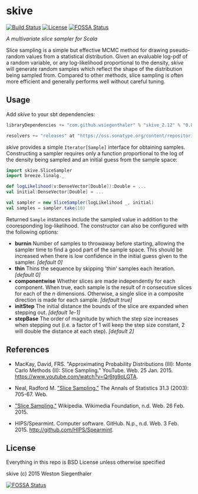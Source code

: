 # skive

[![Build Status](https://travis-ci.org/Wsiegenthaler/skive.svg?branch=master)](https://travis-ci.org/Wsiegenthaler/skive)
[![License](https://img.shields.io/badge/License-BSD%203--Clause-blue.svg)](https://opensource.org/licenses/BSD-3-Clause)
[![FOSSA Status](https://app.fossa.io/api/projects/git%2Bgithub.com%2FWsiegenthaler%2Fskive.svg?type=shield)](https://app.fossa.io/projects/git%2Bgithub.com%2FWsiegenthaler%2Fskive?ref=badge_shield)

*A multivariate slice sampler for Scala*

Slice sampling is a simple but effective MCMC method for drawing pseudo-random values from a statistical distribution.  Given an evaluable log-pdf of a random variable, or any log-likelihood proportional to the density, *skive* will generate random samples which reflect the shape of the distribution being sampled from.  Compared to other methods, slice sampling is often more efficient and generally performs well without careful tuning.


## Usage

Add *skive* to your sbt dependencies:
```scala
libraryDependencies += "com.github.wsiegenthaler" % "skive_2.12" % "0.8.2"

resolvers += "releases" at "https://oss.sonatype.org/content/repositories/releases"
```

*skive* provides a simple ```Iterator[Sample]``` interface for obtaining samples.  Constructing a sampler requires only a function proportional to the log of the density being sampled and an initial guess from the sample space:
```scala
import skive.SliceSampler
import breeze.linalg._

def logLikelihood(v:DenseVector[Double]):Double = ...
val initial:DenseVector[Double] = ...

val sampler = new SliceSampler(logLikelihood _, initial)
val samples = sampler.take(10)
```
Returned ```Sample``` instances include the sampled value in addition to the cooresponding log-likelihood.  The constructor can also be configured with the following options:
* **burnin** Number of samples to throwaway before starting, allowing the sampler time to find a good part of the sample space. This should be increased when there is low confidence in the initial guess given to the sampler. *[default 0]*
* **thin** Thins the sequence by skipping 'thin' samples each iteration. *[default 0]*
* **componentwise** Whether slices are made independently for each component.  When true, each sample is the result of *n* consecutive slices for each of the *n* dimensions. Otherwise, a single slice in a composite direction is made for each sample. *[default true]*
* **initStep** The initial distance the bounds of the slice are expanded when stepping out. *[default 1e-1]*
* **stepBase** The order of magnitude by which the step size increases when stepping out (i.e. a factor of 1 will keep the step size constant, 2 will double the distance at each step). *[default 2]*


## References

* MacKay, David, FRS. "Approximating Probability Distributions (III): Monte Carlo Methods (II): Slice Sampling." YouTube. Web. 25 Jan. 2015. <https://www.youtube.com/watch?v=Qr6tg9oLGTA>.

* Neal, Radford M. ["Slice Sampling."](http://people.ee.duke.edu/~lcarin/slice.pdf) The Annals of Statistics 31.3 (2003): 705-67. Web.

* ["Slice Sampling."](http://en.wikipedia.org/wiki/Slice_sampling) Wikipedia. Wikimedia Foundation, n.d. Web. 26 Feb. 2015.

* HIPS/Spearmint. Computer software. GitHub. N.p., n.d. Web. 3 Feb. 2015. <http://github.com/HIPS/Spearmint>.


## License

Everything in this repo is BSD License unless otherwise specified

skive (c) 2015 Weston Siegenthaler


[![FOSSA Status](https://app.fossa.io/api/projects/git%2Bgithub.com%2FWsiegenthaler%2Fskive.svg?type=large)](https://app.fossa.io/projects/git%2Bgithub.com%2FWsiegenthaler%2Fskive?ref=badge_large)